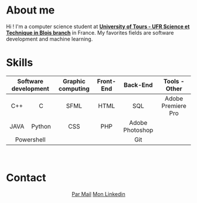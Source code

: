 # About me

Hi ! I'm a computer science student at <a href='https://www.univ-tours.fr/formations/licence-sciences-technologies-sante-mention-informatique'>__University of Tours - UFR Science et Technique in Blois branch__</a> in France. My favorites fields are software development and machine learning.
<br>
# Skills
<table align="center">
	<thead>
		<tr>
			<th colspan='2' align='center'>Software development</th>
			<th colspan='1' algin='center'>Graphic computing</th>
			<th colspan='1' align='center'>Front-End</th>
			<th colspan='1' align='center'>Back-End</th>
			<th colspan='1' align='center'>Tools - Other</th>
		</tr>
	</thead>
	<tbody>
		<tr>
			<td align='center'>C++</td>
			<td align='center'>C</td>
			<td align='center'>SFML</td>
			<td align='center'>HTML</td>
			<td align='center'>SQL</td>
			<td align='center'>Adobe Premiere Pro</td>
		</tr>
		<tr>
			<td align='center'>JAVA</td>
			<td align='center'>Python</td>
			<td align='center'>CSS</td>
			<td align='center'>PHP</td>
			<td align='center'>Adobe Photoshop</td>
		</tr>
		<tr>
			<td align ='center' colspan='2'>Powershell</td>
			<td align='center'></td>
			<td align='center'></td>
			<td align='center'>Git</td>
		</tr>
	</tbody>
</table>
<br>

# Contact
<p align='center'>
	<a href="mailto:nikola.gandon@gmail.com">Par Mail</a>
	<a href="https://www.linkedin.com/in/nikola-gandon/">Mon Linkedin</a>
</p>
